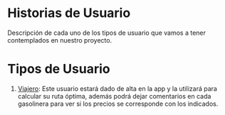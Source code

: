# Historias de Usuario

Descripción de cada uno de los tipos de usuario que vamos a tener contemplados en nuestro proyecto.


# Tipos de Usuario

1. [Viajero](https://github.com/josevilchez247/Odyssey/issues/7): Este usuario estará dado de alta en la app y la utilizará para calcular su ruta óptima, además podrá dejar comentarios en cada gasolinera para ver si los precios se corresponde con los indicados.
